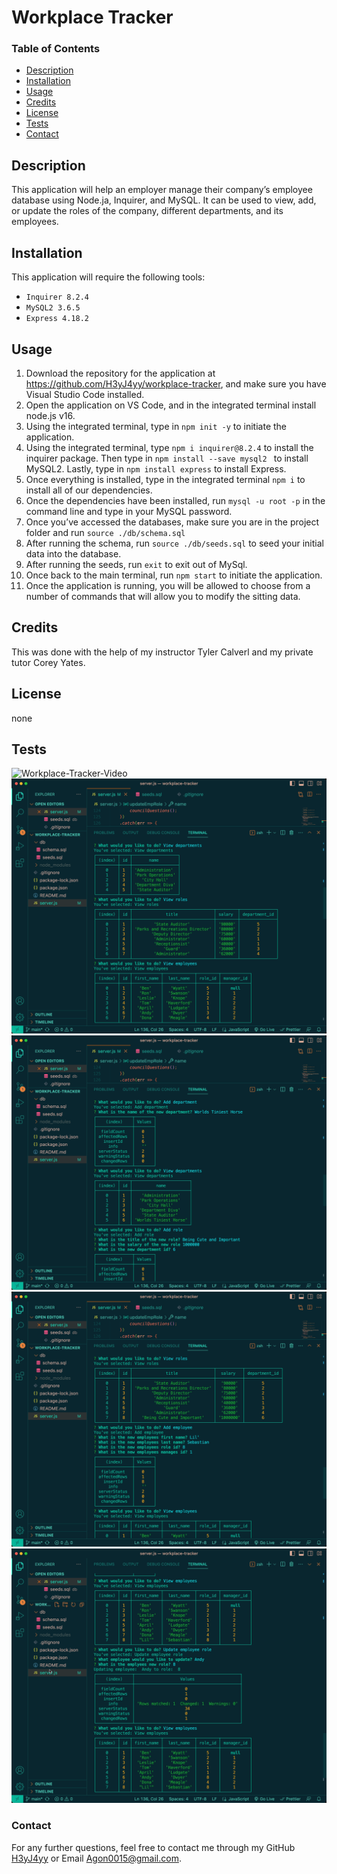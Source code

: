 
  # Workplace Tracker 

  ### Table of Contents
  - [Description](#description)
  - [Installation](#installation)
  - [Usage](#usage)
  - [Credits](#credits)
  - [License](#license)
  - [Tests](#tests)
  - [Contact](#contact)

  ## Description
  This application will help an employer  manage their company’s employee database using Node.ja, Inquirer, and MySQL.  It can be used to view, add, or update the roles of the company, different departments, and its employees. 
  
  ## Installation
  This application will require the following tools:
  - `Inquirer 8.2.4` 
  - `MySQL2 3.6.5`
  - `Express 4.18.2`

  ## Usage
  1. Download the repository for the application at https://github.com/H3yJ4yy/workplace-tracker, and make sure you have Visual Studio Code installed.
  2. Open the application on VS Code, and in the integrated terminal install node.js v16.
  3. Using the integrated terminal, type in `npm init -y` to initiate the application.
  4. Using the integrated terminal, type `npm i inquirer@8.2.4` to install the inquirer package. Then type in `npm install --save mysql2 ` to install MySQL2. Lastly, type in `npm install express` to install Express.
  5. Once everything is installed, type in the integrated terminal `npm i` to install all of our dependencies. 
  6. Once the dependencies have been installed, run `mysql -u root -p` in the command line and type in your MySQL password. 
  7. Once you’ve accessed the databases, make sure you are in the project folder and run `source ./db/schema.sql` 
  8. After running the schema, run `source ./db/seeds.sql` to seed your initial data into the database.
  9. After running the seeds, run `exit` to exit out of MySql. 
  10. Once back to the main terminal, run `npm start` to initiate the application. 
  11. Once the application is running, you will be allowed to choose from a number of commands that will allow you to modify the sitting data. 

  ## Credits
  This was done with the help of my instructor Tyler Calverl and my private tutor Corey Yates.
  
  ## License
  none 
 
  ## Tests
  ![Workplace-Tracker-Video](https://github.com/H3yJ4yy/workplace-tracker/assets/143395836/707265cd-0148-46af-b123-9d8170d9b40d)
  ![empTracker1.png](./images/empTracker1.png)
  ![empTracker2.png](./images/empTracker2.png)
  ![empTracker3.png](./images/empTracker3.png)
  ![empTracker4.png](./images/empTracker4.png)

  ### Contact 
  For any further questions, feel free to contact me through my GitHub [H3yJ4yy](https://github.com/H3yJ4yy) or Email [Agon0015@gmail.com](mailto:Agon0015@gmail.com).
